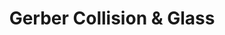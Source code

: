 ---
title: "Gerber Collision & Glass"
url: /lafayette/gerber-collision-and-glass/
shop: car repair
---